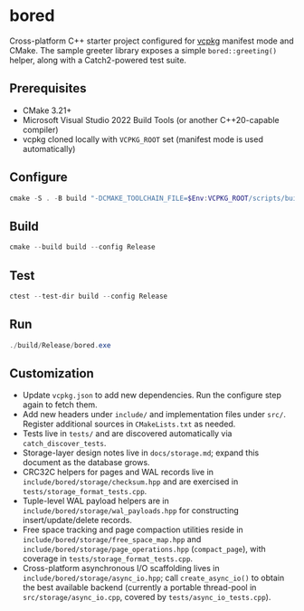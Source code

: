 # bored

Cross-platform C++ starter project configured for [vcpkg](https://github.com/microsoft/vcpkg) manifest mode and CMake. The sample greeter library exposes a simple `bored::greeting()` helper, along with a Catch2-powered test suite.

## Prerequisites

- CMake 3.21+
- Microsoft Visual Studio 2022 Build Tools (or another C++20-capable compiler)
- vcpkg cloned locally with `VCPKG_ROOT` set (manifest mode is used automatically)

## Configure

```powershell
cmake -S . -B build "-DCMAKE_TOOLCHAIN_FILE=$Env:VCPKG_ROOT/scripts/buildsystems/vcpkg.cmake" -DVCPKG_TARGET_TRIPLET=x64-windows
```

## Build

```powershell
cmake --build build --config Release
```

## Test

```powershell
ctest --test-dir build --config Release
```

## Run

```powershell
./build/Release/bored.exe
```

## Customization

- Update `vcpkg.json` to add new dependencies. Run the configure step again to fetch them.
- Add new headers under `include/` and implementation files under `src/`. Register additional sources in `CMakeLists.txt` as needed.
- Tests live in `tests/` and are discovered automatically via `catch_discover_tests`.
- Storage-layer design notes live in `docs/storage.md`; expand this document as the database grows.
- CRC32C helpers for pages and WAL records live in `include/bored/storage/checksum.hpp` and are exercised in `tests/storage_format_tests.cpp`.
- Tuple-level WAL payload helpers are in `include/bored/storage/wal_payloads.hpp` for constructing insert/update/delete records.
- Free space tracking and page compaction utilities reside in `include/bored/storage/free_space_map.hpp` and `include/bored/storage/page_operations.hpp` (`compact_page`), with coverage in `tests/storage_format_tests.cpp`.
- Cross-platform asynchronous I/O scaffolding lives in `include/bored/storage/async_io.hpp`; call `create_async_io()` to obtain the best available backend (currently a portable thread-pool in `src/storage/async_io.cpp`, covered by `tests/async_io_tests.cpp`).
